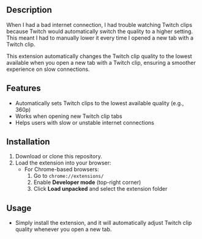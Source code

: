 ## Description
When I had a bad internet connection, I had trouble watching Twitch clips because Twitch would automatically switch the quality to a higher setting. This meant I had to manually lower it every time I opened a new tab with a Twitch clip. 

This extension automatically changes the Twitch clip quality to the lowest available when you open a new tab with a Twitch clip, ensuring a smoother experience on slow connections.

## Features
- Automatically sets Twitch clips to the lowest available quality (e.g., 360p)
- Works when opening new Twitch clip tabs
- Helps users with slow or unstable internet connections

## Installation
1. Download or clone this repository.
2. Load the extension into your browser:
   - For Chrome-based browsers:
     1. Go to `chrome://extensions/`
     2. Enable **Developer mode** (top-right corner)
     3. Click **Load unpacked** and select the extension folder

## Usage
- Simply install the extension, and it will automatically adjust Twitch clip quality whenever you open a new tab.
